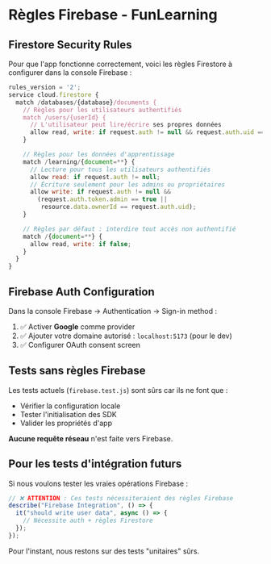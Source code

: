 # Règles Firebase - FunLearning

## Firestore Security Rules

Pour que l'app fonctionne correctement, voici les règles Firestore à configurer dans la console Firebase :

```javascript
rules_version = '2';
service cloud.firestore {
  match /databases/{database}/documents {
    // Règles pour les utilisateurs authentifiés
    match /users/{userId} {
      // L'utilisateur peut lire/écrire ses propres données
      allow read, write: if request.auth != null && request.auth.uid == userId;
    }

    // Règles pour les données d'apprentissage
    match /learning/{document=**} {
      // Lecture pour tous les utilisateurs authentifiés
      allow read: if request.auth != null;
      // Écriture seulement pour les admins ou propriétaires
      allow write: if request.auth != null &&
        (request.auth.token.admin == true ||
         resource.data.ownerId == request.auth.uid);
    }

    // Règles par défaut : interdire tout accès non authentifié
    match /{document=**} {
      allow read, write: if false;
    }
  }
}
```

## Firebase Auth Configuration

Dans la console Firebase → Authentication → Sign-in method :

1. ✅ Activer **Google** comme provider
2. ✅ Ajouter votre domaine autorisé : `localhost:5173` (pour le dev)
3. ✅ Configurer OAuth consent screen

## Tests sans règles Firebase

Les tests actuels (`firebase.test.js`) sont sûrs car ils ne font que :

- Vérifier la configuration locale
- Tester l'initialisation des SDK
- Valider les propriétés d'app

**Aucune requête réseau** n'est faite vers Firebase.

## Pour les tests d'intégration futurs

Si nous voulons tester les vraies opérations Firebase :

```javascript
// ❌ ATTENTION : Ces tests nécessiteraient des règles Firebase
describe("Firebase Integration", () => {
  it("should write user data", async () => {
    // Nécessite auth + règles Firestore
  });
});
```

Pour l'instant, nous restons sur des tests "unitaires" sûrs.
